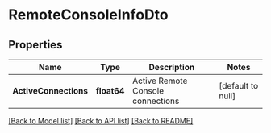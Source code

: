 # RemoteConsoleInfoDto

## Properties
Name | Type | Description | Notes
------------ | ------------- | ------------- | -------------
**ActiveConnections** | **float64** | Active Remote Console connections | [default to null]

[[Back to Model list]](../README.md#documentation-for-models) [[Back to API list]](../README.md#documentation-for-api-endpoints) [[Back to README]](../README.md)

